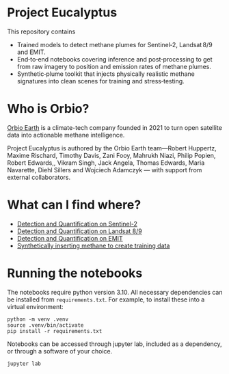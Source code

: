 # Project Eucalyptus

This repository contains 
- Trained models to detect methane plumes for Sentinel‑2, Landsat 8/9 and EMIT.
- End‑to‑end notebooks covering inference and post‑processing to get from raw imagery to position and emission rates of methane plumes.
- Synthetic‑plume toolkit that injects physically realistic methane signatures into clean scenes for training and stress‑testing.


# Who is Orbio?
[Orbio Earth](https://www.orbio.earth/) is a climate-tech company founded in 2021 to turn open satellite data into actionable methane intelligence.

Project Eucalyptus is authored by the Orbio Earth team—Robert Huppertz, Maxime Rischard, Timothy Davis, Zani Fooy, Mahrukh Niazi, Philip Popien, Robert Edwards,, Vikram Singh, Jack Angela, Thomas Edwards, Maria Navarette, Diehl Sillers and Wojciech Adamczyk — with support from external collaborators.

# What can I find where?
- [Detection and Quantification on Sentinel-2](notebooks/sentinel2.ipynb)
- [Detection and Quantification on Landsat 8/9](notebooks/landsat.ipynb)
- [Detection and Quantification on EMIT](notebooks/emit.ipynb)
- [Synthetically inserting methane to create training data](notebooks/synthetic_training_data_generation_demo.ipynb)


# Running the notebooks

The notebooks require python version 3.10.
All necessary dependencies can be installed from `requirements.txt`.
For example, to install these into a virtual environment:

```
python -m venv .venv
source .venv/bin/activate
pip install -r requirements.txt
```

Notebooks can be accessed through jupyter lab, included as a dependency, or through a software of your choice.

```
jupyter lab
```
